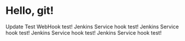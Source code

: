 # Hello, git!
Update Test
WebHook test!
Jenkins Service hook test!
Jenkins Service hook test!
Jenkins Service hook test!
Jenkins Service hook test!
